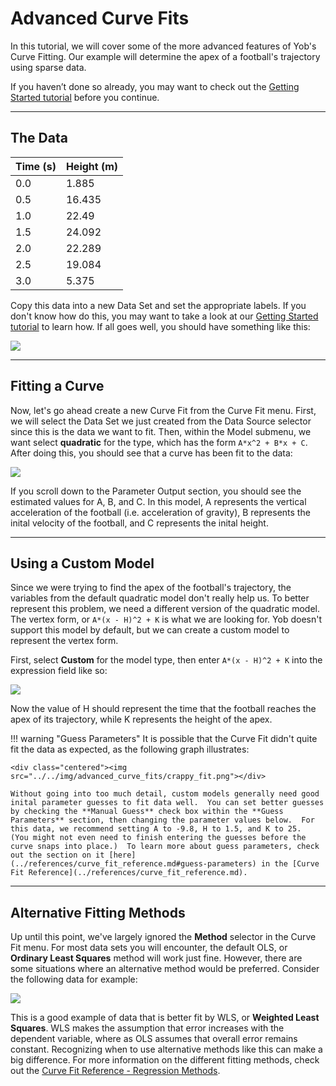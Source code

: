 # Advanced Curve Fits
In this tutorial, we will cover some of the more advanced features of Yob's Curve Fitting.  Our example will determine the apex of a football's trajectory using sparse data.

If you haven’t done so already, you may want to check out the [Getting Started tutorial](./getting_started.md) before you continue.

---
## The Data
<table>
    <thead>
        <tr><th>Time (s)</th><th>Height (m)</th></tr>
    </thead>
    <tbody>
        <tr><td>0.0</td><td>1.885</td></tr>
        <tr><td>0.5</td><td>16.435</td></tr>
        <tr><td>1.0</td><td>22.49</td></tr>
        <tr><td>1.5</td><td>24.092</td></tr>
        <tr><td>2.0</td><td>22.289</td></tr>
        <tr><td>2.5</td><td>19.084</td></tr>
        <tr><td>3.0</td><td>5.375</td></tr>
    </tbody>
</table>

Copy this data into a new Data Set and set the appropriate labels.  If you don't know how do this, you may want to take a look at our [Getting Started tutorial](./getting_started.md#plotting-data) to learn how.  If all goes well, you should have something like this:

<div class="centered"><img src="../../img/advanced_curve_fits/loaded_data.png"></div>

---
## Fitting a Curve
Now, let's go ahead create a new Curve Fit from the Curve Fit menu.  First, we will select the Data Set we just created from the Data Source selector since this is the data we want to fit.  Then, within the Model submenu, we want select **quadratic** for the type, which has the form `A*x^2 + B*x + C`.  After doing this, you should see that a curve has been fit to the data:

<div class="centered"><img src="../../img/advanced_curve_fits/initial_fit.png"></div>

If you scroll down to the Parameter Output section, you should see the estimated values for A, B, and C.  In this model, A represents the vertical acceleration of the football (i.e. acceleration of gravity), B represents the inital velocity of the football, and C represents the inital height.

---
## Using a Custom Model
Since we were trying to find the apex of the football's trajectory, the variables from the default quadratic model don't really help us.  To better represent this problem, we need a different version of the quadratic model.  The vertex form, or `A*(x - H)^2 + K` is what we are looking for.  Yob doesn't support this model by default, but we can create a custom model to represent the vertex form.

First, select **Custom** for the model type, then enter `A*(x - H)^2 + K` into the expression field like so:

<div class="centered"><img src="../../img/advanced_curve_fits/custom_expression.png"></div>

Now the value of H should represent the time that the football reaches the apex of its trajectory, while K represents the height of the apex.

!!! warning "Guess Parameters"
    It is possible that the Curve Fit didn't quite fit the data as expected, as the following graph illustrates:

    <div class="centered"><img src="../../img/advanced_curve_fits/crappy_fit.png"></div>

    Without going into too much detail, custom models generally need good inital parameter guesses to fit data well.  You can set better guesses by checking the **Manual Guess** check box within the **Guess Parameters** section, then changing the parameter values below.  For this data, we recommend setting A to -9.8, H to 1.5, and K to 25.  (You might not even need to finish entering the guesses before the curve snaps into place.)  To learn more about guess parameters, check out the section on it [here](../references/curve_fit_reference.md#guess-parameters) in the [Curve Fit Reference](../references/curve_fit_reference.md).

---
## Alternative Fitting Methods
Up until this point, we've largely ignored the **Method** selector in the Curve Fit menu.  For most data sets you will encounter, the default OLS, or **Ordinary Least Squares** method will work just fine.  However, there are some situations where an alternative method would be preferred.  Consider the following data for example:

<div class="centered"><img src="../../img/advanced_curve_fits/alternative_method_motivation.png"></div>

This is a good example of data that is better fit by WLS, or **Weighted Least Squares**.  WLS makes the assumption that error increases with the dependent variable, where as OLS assumes that overall error remains constant.  Recognizing when to use alternative methods like this can make a big difference.  For more information on the different fitting methods, check out the [Curve Fit Reference - Regression Methods](../references/curve_fit_reference.md#regression-methods).
